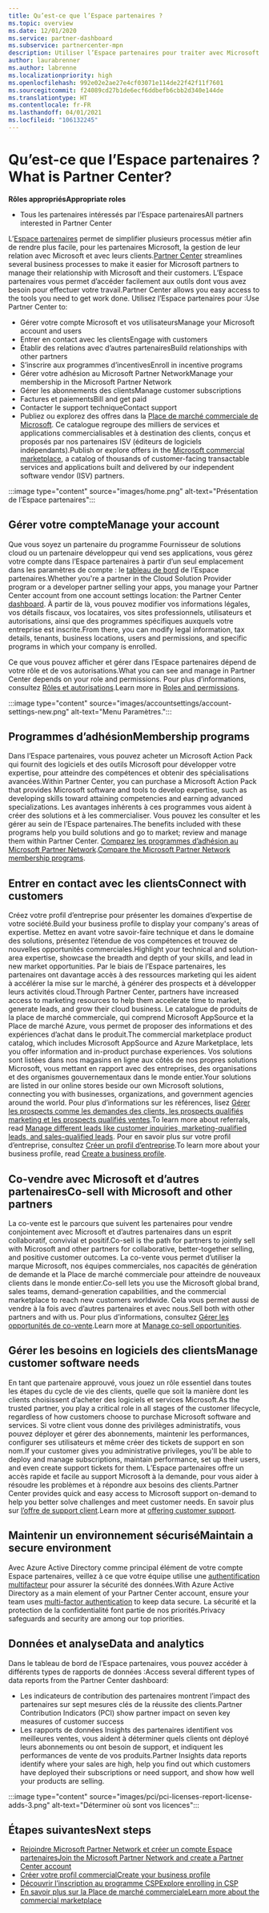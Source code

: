 ```yaml
---
title: Qu’est-ce que l’Espace partenaires ?
ms.topic: overview
ms.date: 12/01/2020
ms.service: partner-dashboard
ms.subservice: partnercenter-mpn
description: Utiliser l’Espace partenaires pour traiter avec Microsoft et vos clients
author: laurabrenner
ms.author: labrenne
ms.localizationpriority: high
ms.openlocfilehash: 992e02e2ae27e4cf03071e114de22f42f11f7601
ms.sourcegitcommit: f24089cd27b1de6ecf6ddbefb6cbb2d340e144de
ms.translationtype: HT
ms.contentlocale: fr-FR
ms.lasthandoff: 04/01/2021
ms.locfileid: "106132245"
---
```

# <a name="what-is-partner-center"></a><span data-ttu-id="6af7f-103">Qu’est-ce que l’Espace partenaires ?</span><span class="sxs-lookup"><span data-stu-id="6af7f-103">What is Partner Center?</span></span>

<span data-ttu-id="6af7f-104">**Rôles appropriés**</span><span class="sxs-lookup"><span data-stu-id="6af7f-104">**Appropriate roles**</span></span>

- <span data-ttu-id="6af7f-105">Tous les partenaires intéressés par l’Espace partenaires</span><span class="sxs-lookup"><span data-stu-id="6af7f-105">All partners interested in Partner Center</span></span>

<span data-ttu-id="6af7f-106">L’[Espace partenaires](https://partner.microsoft.com/dashboard/home) permet de simplifier plusieurs processus métier afin de rendre plus facile, pour les partenaires Microsoft, la gestion de leur relation avec Microsoft et avec leurs clients.</span><span class="sxs-lookup"><span data-stu-id="6af7f-106">[Partner Center](https://partner.microsoft.com/dashboard/home) streamlines several business processes to make it easier for Microsoft partners to manage their relationship with Microsoft and their customers.</span></span> <span data-ttu-id="6af7f-107">L’Espace partenaires vous permet d’accéder facilement aux outils dont vous avez besoin pour effectuer votre travail.</span><span class="sxs-lookup"><span data-stu-id="6af7f-107">Partner Center allows you easy access to the tools you need to get work done.</span></span> <span data-ttu-id="6af7f-108">Utilisez l’Espace partenaires pour :</span><span class="sxs-lookup"><span data-stu-id="6af7f-108">Use Partner Center to:</span></span>

- <span data-ttu-id="6af7f-109">Gérer votre compte Microsoft et vos utilisateurs</span><span class="sxs-lookup"><span data-stu-id="6af7f-109">Manage your Microsoft account and users</span></span>
- <span data-ttu-id="6af7f-110">Entrer en contact avec les clients</span><span class="sxs-lookup"><span data-stu-id="6af7f-110">Engage with customers</span></span>
- <span data-ttu-id="6af7f-111">Établir des relations avec d’autres partenaires</span><span class="sxs-lookup"><span data-stu-id="6af7f-111">Build relationships with other partners</span></span>
- <span data-ttu-id="6af7f-112">S’inscrire aux programmes d’incentives</span><span class="sxs-lookup"><span data-stu-id="6af7f-112">Enroll in incentive programs</span></span>
- <span data-ttu-id="6af7f-113">Gérer votre adhésion au Microsoft Partner Network</span><span class="sxs-lookup"><span data-stu-id="6af7f-113">Manage your membership in the Microsoft Partner Network</span></span>
- <span data-ttu-id="6af7f-114">Gérer les abonnements des clients</span><span class="sxs-lookup"><span data-stu-id="6af7f-114">Manage customer subscriptions</span></span>
- <span data-ttu-id="6af7f-115">Factures et paiements</span><span class="sxs-lookup"><span data-stu-id="6af7f-115">Bill and get paid</span></span>
- <span data-ttu-id="6af7f-116">Contacter le support technique</span><span class="sxs-lookup"><span data-stu-id="6af7f-116">Contact support</span></span>
- <span data-ttu-id="6af7f-117">Publiez ou explorez des offres dans la [Place de marché commerciale de Microsoft](/azure/marketplace). Ce catalogue regroupe des milliers de services et applications commercialisables et à destination des clients, conçus et proposés par nos partenaires ISV (éditeurs de logiciels indépendants).</span><span class="sxs-lookup"><span data-stu-id="6af7f-117">Publish or explore offers in the [Microsoft commercial marketplace](/azure/marketplace), a catalog of thousands of customer-facing transactable services and applications built and delivered by our independent software vendor (ISV) partners.</span></span>

:::image type="content" source="images/home.png" alt-text="Présentation de l’Espace partenaires":::

## <a name="manage-your-account"></a><span data-ttu-id="6af7f-119">Gérer votre compte</span><span class="sxs-lookup"><span data-stu-id="6af7f-119">Manage your account</span></span>

<span data-ttu-id="6af7f-120">Que vous soyez un partenaire du programme Fournisseur de solutions cloud ou un partenaire développeur qui vend ses applications, vous gérez votre compte dans l’Espace partenaires à partir d’un seul emplacement dans les paramètres de compte : le [tableau de bord](https://partner.microsoft.com/dashboard/home) de l’Espace partenaires.</span><span class="sxs-lookup"><span data-stu-id="6af7f-120">Whether you're a partner in the Cloud Solution Provider program or a developer partner selling your apps, you manage your Partner Center account from one account settings location: the Partner Center [dashboard](https://partner.microsoft.com/dashboard/home).</span></span> <span data-ttu-id="6af7f-121">À partir de là, vous pouvez modifier vos informations légales, vos détails fiscaux, vos locataires, vos sites professionnels, utilisateurs et autorisations, ainsi que des programmes spécifiques auxquels votre entreprise est inscrite.</span><span class="sxs-lookup"><span data-stu-id="6af7f-121">From there, you can modify legal information, tax details, tenants, business locations, users and permissions, and specific programs in which your company is enrolled.</span></span>

<span data-ttu-id="6af7f-122">Ce que vous pouvez afficher et gérer dans l’Espace partenaires dépend de votre rôle et de vos autorisations.</span><span class="sxs-lookup"><span data-stu-id="6af7f-122">What you can see and manage in Partner Center depends on your role and permissions.</span></span> <span data-ttu-id="6af7f-123">Pour plus d’informations, consultez [Rôles et autorisations](permissions-overview.md).</span><span class="sxs-lookup"><span data-stu-id="6af7f-123">Learn more in [Roles and permissions](permissions-overview.md).</span></span>

:::image type="content" source="images/accountsettings/account-settings-new.png" alt-text="Menu Paramètres.":::

## <a name="membership-programs"></a><span data-ttu-id="6af7f-125">Programmes d’adhésion</span><span class="sxs-lookup"><span data-stu-id="6af7f-125">Membership programs</span></span>

<span data-ttu-id="6af7f-126">Dans l’Espace partenaires, vous pouvez acheter un Microsoft Action Pack qui fournit des logiciels et des outils Microsoft pour développer votre expertise, pour atteindre des compétences et obtenir des spécialisations avancées.</span><span class="sxs-lookup"><span data-stu-id="6af7f-126">Within Partner Center, you can purchase a Microsoft Action Pack that provides Microsoft software and tools to develop expertise, such as developing skills toward attaining competencies and earning advanced specializations.</span></span> <span data-ttu-id="6af7f-127">Les avantages inhérents à ces programmes vous aident à créer des solutions et à les commercialiser. Vous pouvez les consulter et les gérer au sein de l’Espace partenaires.</span><span class="sxs-lookup"><span data-stu-id="6af7f-127">The benefits included with these programs help you build solutions and go to market; review and manage them within Partner Center.</span></span> <span data-ttu-id="6af7f-128">[Comparez les programmes d’adhésion au Microsoft Partner Network](https://partner.microsoft.com/membership/compare-offers).</span><span class="sxs-lookup"><span data-stu-id="6af7f-128">[Compare the Microsoft Partner Network membership programs](https://partner.microsoft.com/membership/compare-offers).</span></span>

## <a name="connect-with-customers"></a><span data-ttu-id="6af7f-129">Entrer en contact avec les clients</span><span class="sxs-lookup"><span data-stu-id="6af7f-129">Connect with customers</span></span>

<span data-ttu-id="6af7f-130">Créez votre profil d’entreprise pour présenter les domaines d’expertise de votre société.</span><span class="sxs-lookup"><span data-stu-id="6af7f-130">Build your business profile to display your company's areas of expertise.</span></span> <span data-ttu-id="6af7f-131">Mettez en avant votre savoir-faire technique et dans le domaine des solutions, présentez l’étendue de vos compétences et trouvez de nouvelles opportunités commerciales.</span><span class="sxs-lookup"><span data-stu-id="6af7f-131">Highlight your technical and solution-area expertise, showcase the breadth and depth of your skills, and lead in new market opportunities.</span></span> <span data-ttu-id="6af7f-132">Par le biais de l’Espace partenaires, les partenaires ont davantage accès à des ressources marketing qui les aident à accélérer la mise sur le marché, à générer des prospects et à développer leurs activités cloud.</span><span class="sxs-lookup"><span data-stu-id="6af7f-132">Through Partner Center, partners have increased access to marketing resources to help them accelerate time to market, generate leads, and grow their cloud business.</span></span> <span data-ttu-id="6af7f-133">Le catalogue de produits de la place de marché commerciale, qui comprend Microsoft AppSource et la Place de marché Azure, vous permet de proposer des informations et des expériences d’achat dans le produit.</span><span class="sxs-lookup"><span data-stu-id="6af7f-133">The commercial marketplace product catalog, which includes Microsoft AppSource and Azure Marketplace, lets you offer information and in-product purchase experiences.</span></span> <span data-ttu-id="6af7f-134">Vos solutions sont listées dans nos magasins en ligne aux côtés de nos propres solutions Microsoft, vous mettant en rapport avec des entreprises, des organisations et des organismes gouvernementaux dans le monde entier.</span><span class="sxs-lookup"><span data-stu-id="6af7f-134">Your solutions are listed in our online stores beside our own Microsoft solutions, connecting you with businesses, organizations, and government agencies around the world.</span></span> <span data-ttu-id="6af7f-135">Pour plus d’informations sur les références, lisez [Gérer les prospects comme les demandes des clients, les prospects qualifiés marketing et les prospects qualifiés ventes](manage-leads.md).</span><span class="sxs-lookup"><span data-stu-id="6af7f-135">To learn more about referrals, read [Manage different leads like customer inquiries, marketing-qualified leads, and sales-qualified leads](manage-leads.md).</span></span> <span data-ttu-id="6af7f-136">Pour en savoir plus sur votre profil d’entreprise, consultez [Créer un profil d’entreprise](create-a-marketing-profile.md).</span><span class="sxs-lookup"><span data-stu-id="6af7f-136">To learn more about your business profile, read [Create a business profile](create-a-marketing-profile.md).</span></span>

## <a name="co-sell-with-microsoft-and-other-partners"></a><span data-ttu-id="6af7f-137">Co-vendre avec Microsoft et d’autres partenaires</span><span class="sxs-lookup"><span data-stu-id="6af7f-137">Co-sell with Microsoft and other partners</span></span>

<span data-ttu-id="6af7f-138">La co-vente est le parcours que suivent les partenaires pour vendre conjointement avec Microsoft et d’autres partenaires dans un esprit collaboratif, convivial et positif.</span><span class="sxs-lookup"><span data-stu-id="6af7f-138">Co-sell is the path for partners to jointly sell with Microsoft and other partners for collaborative, better-together selling, and positive customer outcomes.</span></span> <span data-ttu-id="6af7f-139">La co-vente vous permet d’utiliser la marque Microsoft, nos équipes commerciales, nos capacités de génération de demande et la Place de marché commerciale pour atteindre de nouveaux clients dans le monde entier.</span><span class="sxs-lookup"><span data-stu-id="6af7f-139">Co-sell lets you use the Microsoft global brand, sales teams, demand-generation capabilities, and the commercial marketplace to reach new customers worldwide.</span></span> <span data-ttu-id="6af7f-140">Cela vous permet aussi de vendre à la fois avec d’autres partenaires et avec nous.</span><span class="sxs-lookup"><span data-stu-id="6af7f-140">Sell both with other partners and with us.</span></span> <span data-ttu-id="6af7f-141">Pour plus d’informations, consultez [Gérer les opportunités de co-vente](manage-co-sell-opportunities.md).</span><span class="sxs-lookup"><span data-stu-id="6af7f-141">Learn more at [Manage co-sell opportunities](manage-co-sell-opportunities.md).</span></span>

## <a name="manage-customer-software-needs"></a><span data-ttu-id="6af7f-142">Gérer les besoins en logiciels des clients</span><span class="sxs-lookup"><span data-stu-id="6af7f-142">Manage customer software needs</span></span>

<span data-ttu-id="6af7f-143">En tant que partenaire approuvé, vous jouez un rôle essentiel dans toutes les étapes du cycle de vie des clients, quelle que soit la manière dont les clients choisissent d’acheter des logiciels et services Microsoft.</span><span class="sxs-lookup"><span data-stu-id="6af7f-143">As the trusted partner, you play a critical role in all stages of the customer lifecycle, regardless of how customers choose to purchase Microsoft software and services.</span></span> <span data-ttu-id="6af7f-144">Si votre client vous donne des privilèges administratifs, vous pouvez déployer et gérer des abonnements, maintenir les performances, configurer ses utilisateurs et même créer des tickets de support en son nom.</span><span class="sxs-lookup"><span data-stu-id="6af7f-144">If your customer gives you administrative privileges, you'll be able to deploy and manage subscriptions, maintain performance, set up their users, and even create support tickets for them.</span></span> <span data-ttu-id="6af7f-145">L’Espace partenaires offre un accès rapide et facile au support Microsoft à la demande, pour vous aider à résoudre les problèmes et à répondre aux besoins des clients.</span><span class="sxs-lookup"><span data-stu-id="6af7f-145">Partner Center provides quick and easy access to Microsoft support on-demand to help you better solve challenges and meet customer needs.</span></span> <span data-ttu-id="6af7f-146">En savoir plus sur [l’offre de support client](customer-support.md).</span><span class="sxs-lookup"><span data-stu-id="6af7f-146">Learn more at [offering customer support](customer-support.md).</span></span>

## <a name="maintain-a-secure-environment"></a><span data-ttu-id="6af7f-147">Maintenir un environnement sécurisé</span><span class="sxs-lookup"><span data-stu-id="6af7f-147">Maintain a secure environment</span></span>

<span data-ttu-id="6af7f-148">Avec Azure Active Directory comme principal élément de votre compte Espace partenaires, veillez à ce que votre équipe utilise une [authentification multifacteur](partner-security-requirements-mandating-mfa.md) pour assurer la sécurité des données.</span><span class="sxs-lookup"><span data-stu-id="6af7f-148">With Azure Active Directory as a main element of your Partner Center account, ensure your team uses [multi-factor authentication](partner-security-requirements-mandating-mfa.md) to keep data secure.</span></span> <span data-ttu-id="6af7f-149">La sécurité et la protection de la confidentialité font partie de nos priorités.</span><span class="sxs-lookup"><span data-stu-id="6af7f-149">Privacy safeguards and security are among our top priorities.</span></span>

## <a name="data-and-analytics"></a><span data-ttu-id="6af7f-150">Données et analyse</span><span class="sxs-lookup"><span data-stu-id="6af7f-150">Data and analytics</span></span>

<span data-ttu-id="6af7f-151">Dans le tableau de bord de l’Espace partenaires, vous pouvez accéder à différents types de rapports de données :</span><span class="sxs-lookup"><span data-stu-id="6af7f-151">Access several different types of data reports from the Partner Center dashboard:</span></span>

- <span data-ttu-id="6af7f-152">Les indicateurs de contribution des partenaires montrent l’impact des partenaires sur sept mesures clés de la réussite des clients.</span><span class="sxs-lookup"><span data-stu-id="6af7f-152">Partner Contribution Indicators (PCI) show partner impact on seven key measures of customer success</span></span>
- <span data-ttu-id="6af7f-153">Les rapports de données Insights des partenaires identifient vos meilleures ventes, vous aident à déterminer quels clients ont déployé leurs abonnements ou ont besoin de support, et indiquent les performances de vente de vos produits.</span><span class="sxs-lookup"><span data-stu-id="6af7f-153">Partner Insights data reports identify where your sales are high, help you find out which customers have deployed their subscriptions or need support, and show how well your products are selling.</span></span>

:::image type="content" source="images/pci/pci-licenses-report-license-adds-3.png" alt-text="Déterminer où sont vos licences":::

## <a name="next-steps"></a><span data-ttu-id="6af7f-155">Étapes suivantes</span><span class="sxs-lookup"><span data-stu-id="6af7f-155">Next steps</span></span>

- [<span data-ttu-id="6af7f-156">Rejoindre Microsoft Partner Network et créer un compte Espace partenaires</span><span class="sxs-lookup"><span data-stu-id="6af7f-156">Join the Microsoft Partner Network and create a Partner Center account</span></span>](mpn-create-a-partner-center-account.md)
- [<span data-ttu-id="6af7f-157">Créer votre profil commercial</span><span class="sxs-lookup"><span data-stu-id="6af7f-157">Create your business profile</span></span>](create-a-marketing-profile.md)
- [<span data-ttu-id="6af7f-158">Découvrir l’inscription au programme CSP</span><span class="sxs-lookup"><span data-stu-id="6af7f-158">Explore enrolling in CSP</span></span>](csp-overview.md)
- [<span data-ttu-id="6af7f-159">En savoir plus sur la Place de marché commerciale</span><span class="sxs-lookup"><span data-stu-id="6af7f-159">Learn more about the commercial marketplace</span></span>](csp-commercial-marketplace-overview.md)
